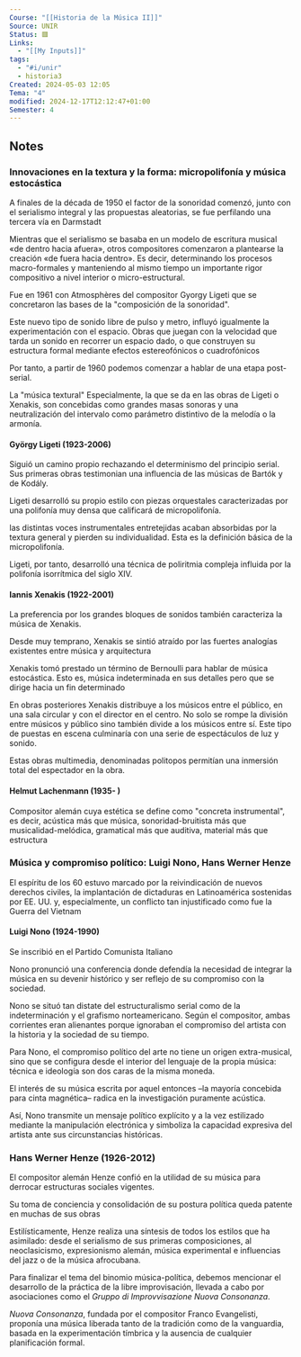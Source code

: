 ```yaml
---
Course: "[[Historia de la Música II]]"
Source: UNIR
Status: 🟥
Links:
  - "[[My Inputs]]"
tags:
  - "#i/unir"
  - historia3
Created: 2024-05-03 12:05
Tema: "4"
modified: 2024-12-17T12:12:47+01:00
Semester: 4
---
```

## Notes

### Innovaciones en la textura y la forma: micropolifonía y música estocástica

A finales de la década de 1950 el factor de la sonoridad comenzó, junto con el serialismo integral y las propuestas aleatorias, se fue perfilando una tercera vía en Darmstadt

Mientras que el serialismo se basaba en un modelo de escritura musical «de dentro hacia afuera», otros compositores comenzaron a plantearse la creación «de fuera hacia dentro». Es decir, determinando los procesos macro-formales y manteniendo al mismo tiempo un importante rigor compositivo a nivel interior o micro-estructural.

Fue en 1961 con Atmosphères del compositor Gyorgy Ligeti que se concretaron las bases de la "composición de la sonoridad".

Este nuevo tipo de sonido libre de pulso y metro, influyó igualmente la experimentación con el espacio. Obras que juegan con la velocidad que tarda un sonido en recorrer un espacio dado, o que construyen su estructura formal mediante efectos estereofónicos o cuadrofónicos

Por tanto, a partir de 1960 podemos comenzar a hablar de una etapa post-serial.

La "música textural" Especialmente, la que se da en las obras de Ligeti o Xenakis, son concebidas como grandes masas sonoras y una neutralización del intervalo como parámetro distintivo de la melodía o la armonía.

#### György Ligeti (1923-2006)

Siguió un camino propio rechazando el determinismo del principio serial. Sus primeras obras testimonian una influencia de las músicas de Bartók y de Kodály.

Ligeti desarrolló su propio estilo con piezas orquestales caracterizadas por una polifonía muy densa que calificará de micropolifonía.

las distintas voces instrumentales entretejidas acaban absorbidas por la textura general y pierden su individualidad. Esta es la definición básica de la micropolifonía.

Ligeti, por tanto, desarrolló una técnica de poliritmia compleja influida por la polifonía isorrítmica del siglo XIV.

#### Iannis Xenakis (1922-2001)

La preferencia por los grandes bloques de sonidos también caracteriza la música de Xenakis.

Desde muy temprano, Xenakis se sintió atraído por las fuertes analogías existentes entre música y arquitectura

Xenakis tomó prestado un término de Bernoulli para hablar de música estocástica. Esto es, música indeterminada en sus detalles pero que se dirige hacia un fin determinado

En obras posteriores Xenakis distribuye a los músicos entre el público, en una sala circular y con el director en el centro.  No solo se rompe la división entre músicos y público sino también divide a los músicos entre sí. Este tipo de puestas en escena culminaría con una serie de espectáculos de luz y sonido.

Estas obras multimedia, denominadas politopos permitían una inmersión total del espectador en la obra.


#### Helmut Lachenmann (1935- )

Compositor alemán cuya estética se define como "concreta instrumental", es decir, acústica más que música, sonoridad-bruitista más que musicalidad-melódica, gramatical más que auditiva, material más que estructura

### Música y compromiso político: Luigi Nono, Hans Werner Henze

El espíritu de los 60 estuvo marcado por la reivindicación de nuevos derechos civiles, la implantación de dictaduras en Latinoamérica sostenidas por EE. UU. y, especialmente, un conflicto tan injustificado como fue la Guerra del Vietnam

#### Luigi Nono (1924-1990)

Se inscribió en el Partido Comunista Italiano

Nono pronunció una conferencia donde defendía la necesidad de integrar la música en su devenir histórico y ser reflejo de su compromiso con la sociedad.

Nono se situó tan distate del estructuralismo serial como de la indeterminación y el grafismo norteamericano. Según el compositor, ambas corrientes eran alienantes porque ignoraban el compromiso del artista con la historia y la sociedad de su tiempo.

Para Nono, el compromiso político del arte no tiene un origen extra-musical, sino que se configura desde el interior del lenguaje de la propia música: técnica e ideología son dos caras de la misma moneda.

El interés de su música escrita por aquel entonces –la mayoría concebida para cinta magnética– radica en la investigación puramente acústica.

Así, Nono transmite un mensaje político explícito y a la vez estilizado mediante la manipulación electrónica y simboliza la capacidad expresiva del artista ante sus circunstancias históricas.

### Hans Werner Henze (1926-2012)

El compositor alemán Henze confió en la utilidad de su música para derrocar estructuras sociales vigentes.

Su toma de conciencia y consolidación de su postura política queda patente en muchas de sus obras

Estilísticamente, Henze realiza una síntesis de todos los estilos que ha asimilado: desde el serialismo de sus primeras composiciones, al neoclasicismo, expresionismo alemán, música experimental e influencias del jazz o de la música afrocubana.

Para finalizar el tema del binomio música-política, debemos mencionar el desarrollo de la práctica de la libre improvisación, llevada a cabo por asociaciones como el *Gruppo di Improvvisazione Nuova Consonanza*.

*Nuova Consonanza*, fundada por el compositor Franco Evangelisti, proponía una música liberada tanto de la tradición como de la vanguardia, basada en la experimentación tímbrica y la ausencia de cualquier planificación formal.




















